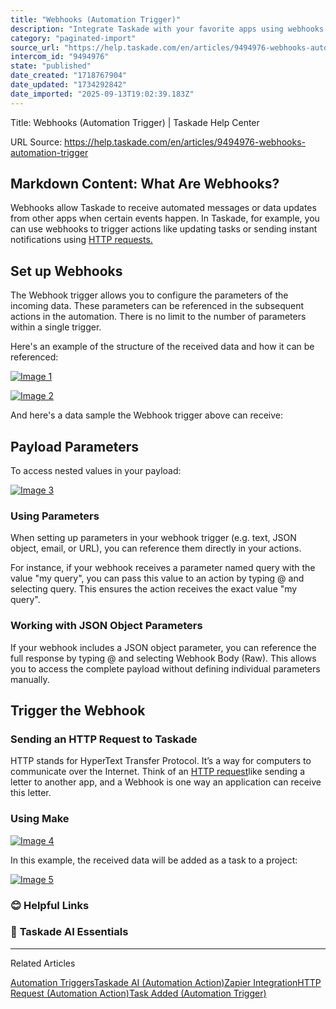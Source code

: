 ```yaml
---
title: "Webhooks (Automation Trigger)"
description: "Integrate Taskade with your favorite apps using webhooks for seamless task automation."
category: "paginated-import"
source_url: "https://help.taskade.com/en/articles/9494976-webhooks-automation-trigger"
intercom_id: "9494976"
state: "published"
date_created: "1718767904"
date_updated: "1734292842"
date_imported: "2025-09-13T19:02:39.183Z"
---
```


Title: Webhooks (Automation Trigger) | Taskade Help Center

URL Source: https://help.taskade.com/en/articles/9494976-webhooks-automation-trigger

Markdown Content:
**What Are Webhooks?**
----------------------

Webhooks allow Taskade to receive automated messages or data updates from other apps when certain events happen. In Taskade, for example, you can use webhooks to trigger actions like updating tasks or sending instant notifications using [HTTP requests.](https://help.taskade.com/en/articles/9421110-http-request)

**Set up Webhooks**
-------------------

The Webhook trigger allows you to configure the parameters of the incoming data. These parameters can be referenced in the subsequent actions in the automation. There is no limit to the number of parameters within a single trigger.

Here's an example of the structure of the received data and how it can be referenced:

[![Image 1](https://downloads.intercomcdn.com/i/o/plyqw4hf/1241260878/4dad82e7267dd01727a991945343/CleanShot+2024-11-06+at+11_05_09+2%402x.png?expires=1757791800&signature=5c6a691435c31cf195698bdf4738ca6a4eba979511b6cfd79ccfa5b011f7f4ff&req=dSIjF8t4nYlYUfMW1HO4zaaTBEKjpJd3FCpcF7ExZARgtYulq5pKdMOhniim%0AMjZdyc3OEn%2FhrZRg8K4%3D%0A)](https://downloads.intercomcdn.com/i/o/plyqw4hf/1241260878/4dad82e7267dd01727a991945343/CleanShot+2024-11-06+at+11_05_09+2%402x.png?expires=1757791800&signature=5c6a691435c31cf195698bdf4738ca6a4eba979511b6cfd79ccfa5b011f7f4ff&req=dSIjF8t4nYlYUfMW1HO4zaaTBEKjpJd3FCpcF7ExZARgtYulq5pKdMOhniim%0AMjZdyc3OEn%2FhrZRg8K4%3D%0A)

[![Image 2](https://downloads.intercomcdn.com/i/o/1104168796/05d5bb7d024f3d341be9e508/webhooks-2.jpg?expires=1757791800&signature=7bb77666181bff556f45dec3d95695edceb3235451d182155b6a3a5a7ff64bd4&req=dSEnEsh4lYZWX%2FMW1HO4zWBV37zL%2Bchav73s6%2Fs1zE9Tzl5u79owuPNEKy%2B%2F%0AelW37wo%2BvJXwTrdIr%2FI%3D%0A)](https://downloads.intercomcdn.com/i/o/1104168796/05d5bb7d024f3d341be9e508/webhooks-2.jpg?expires=1757791800&signature=7bb77666181bff556f45dec3d95695edceb3235451d182155b6a3a5a7ff64bd4&req=dSEnEsh4lYZWX%2FMW1HO4zWBV37zL%2Bchav73s6%2Fs1zE9Tzl5u79owuPNEKy%2B%2F%0AelW37wo%2BvJXwTrdIr%2FI%3D%0A)

And here's a data sample the Webhook trigger above can receive:

Payload Parameters
------------------

To access nested values in your payload:

[![Image 3](https://downloads.intercomcdn.com/i/o/plyqw4hf/1247387949/b0e418464b6b76899fffe61a03e9/webhook-payload.jpg?expires=1757791800&signature=8bcfc140846460fdaa85049cfc61bc7a6f4e7001d469756ff57c035981a69d60&req=dSIjEcp2mohbUPMW1HO4zfpvjxee%2BxpB%2FfOwhgzoK1ZSppSQtC4ie5s%2F3dbu%0AMhTAI8F4YpB1LklLupg%3D%0A)](https://downloads.intercomcdn.com/i/o/plyqw4hf/1247387949/b0e418464b6b76899fffe61a03e9/webhook-payload.jpg?expires=1757791800&signature=8bcfc140846460fdaa85049cfc61bc7a6f4e7001d469756ff57c035981a69d60&req=dSIjEcp2mohbUPMW1HO4zfpvjxee%2BxpB%2FfOwhgzoK1ZSppSQtC4ie5s%2F3dbu%0AMhTAI8F4YpB1LklLupg%3D%0A)

### Using Parameters

When setting up parameters in your webhook trigger (e.g. text, JSON object, email, or URL), you can reference them directly in your actions.

For instance, if your webhook receives a parameter named query with the value "my query", you can pass this value to an action by typing @ and selecting query. This ensures the action receives the exact value "my query".

### **Working with JSON Object Parameters**

If your webhook includes a JSON object parameter, you can reference the full response by typing @ and selecting Webhook Body (Raw). This allows you to access the complete payload without defining individual parameters manually.

**Trigger the Webhook**
-----------------------

### **Sending an HTTP Request to Taskade**

HTTP stands for HyperText Transfer Protocol. It’s a way for computers to communicate over the Internet. Think of an [HTTP request](https://help.taskade.com/en/articles/9421110-http-request)like sending a letter to another app, and a Webhook is one way an application can receive this letter.

### **Using Make**

[![Image 4](https://downloads.intercomcdn.com/i/o/1104169019/0bdb3356c6713c4eac4294f9/webhooks-3.jpg?expires=1757791800&signature=7ef3e6fa921396c026beb71f360941d913711a823198800f1a92736acda6ac56&req=dSEnEsh4lIFeUPMW1HO4zTqks5ZarC5Z%2Bp%2F1NCPsjWcOO02duP9RvOHUygF5%0AeYB6wd0%2FDE0ZEslBInc%3D%0A)](https://downloads.intercomcdn.com/i/o/1104169019/0bdb3356c6713c4eac4294f9/webhooks-3.jpg?expires=1757791800&signature=7ef3e6fa921396c026beb71f360941d913711a823198800f1a92736acda6ac56&req=dSEnEsh4lIFeUPMW1HO4zTqks5ZarC5Z%2Bp%2F1NCPsjWcOO02duP9RvOHUygF5%0AeYB6wd0%2FDE0ZEslBInc%3D%0A)

In this example, the received data will be added as a task to a project:

[![Image 5](https://downloads.intercomcdn.com/i/o/1104169063/1ab069a491efe1bf9ef19563/webhooks-4.jpg?expires=1757791800&signature=13fc8ea5f064603abfe924c18fc57e0438280bda8f6ba522e7da05bb778ce86e&req=dSEnEsh4lIFZWvMW1HO4zdFubKpfblLXWZP%2Bi7wwOv%2FnzxZ3aR0TluHlnRUK%0A1Enp8Jda0HH%2FJa0Ipao%3D%0A)](https://downloads.intercomcdn.com/i/o/1104169063/1ab069a491efe1bf9ef19563/webhooks-4.jpg?expires=1757791800&signature=13fc8ea5f064603abfe924c18fc57e0438280bda8f6ba522e7da05bb778ce86e&req=dSEnEsh4lIFZWvMW1HO4zdFubKpfblLXWZP%2Bi7wwOv%2FnzxZ3aR0TluHlnRUK%0A1Enp8Jda0HH%2FJa0Ipao%3D%0A)

### **😊 Helpful Links**

### 🤖 **Taskade AI Essentials**

* * *

Related Articles

[Automation Triggers](https://help.taskade.com/en/articles/8958469-automation-triggers)[Taskade AI (Automation Action)](https://help.taskade.com/en/articles/8958472-taskade-ai-automation-action)[Zapier Integration](https://help.taskade.com/en/articles/8958540-zapier-integration)[HTTP Request (Automation Action)](https://help.taskade.com/en/articles/9421110-http-request-automation-action)[Task Added (Automation Trigger)](https://help.taskade.com/en/articles/10475712-task-added-automation-trigger)

